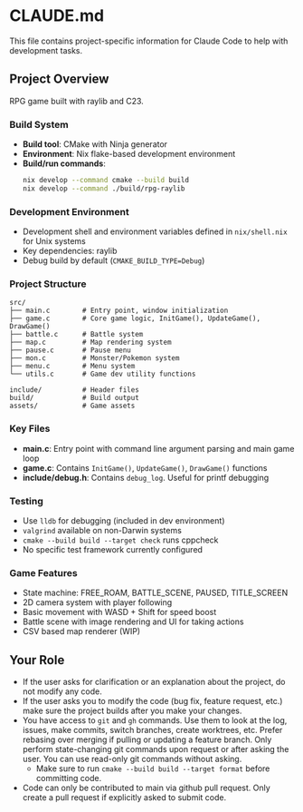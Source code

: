 # CLAUDE.md

This file contains project-specific information for Claude Code to help with development tasks.

## Project Overview

RPG game built with raylib and C23.

### Build System

- **Build tool**: CMake with Ninja generator
- **Environment**: Nix flake-based development environment
- **Build/run commands**:
  ```bash
  nix develop --command cmake --build build
  nix develop --command ./build/rpg-raylib
  ```

### Development Environment

- Development shell and environment variables defined in `nix/shell.nix` for Unix systems
- Key dependencies: raylib
- Debug build by default (`CMAKE_BUILD_TYPE=Debug`)

### Project Structure

```
src/
├── main.c        # Entry point, window initialization
├── game.c        # Core game logic, InitGame(), UpdateGame(), DrawGame()
├── battle.c      # Battle system
├── map.c         # Map rendering system
├── pause.c       # Pause menu
├── mon.c         # Monster/Pokemon system
├── menu.c        # Menu system
└── utils.c       # Game dev utility functions

include/          # Header files
build/            # Build output
assets/           # Game assets
```

### Key Files

- **main.c**: Entry point with command line argument parsing and main game loop
- **game.c**: Contains `InitGame()`, `UpdateGame()`, `DrawGame()` functions
- **include/debug.h**: Contains `debug_log`. Useful for printf debugging

### Testing

- Use `lldb` for debugging (included in dev environment)
- `valgrind` available on non-Darwin systems
- `cmake --build build --target check` runs cppcheck
- No specific test framework currently configured

### Game Features

- State machine: FREE_ROAM, BATTLE_SCENE, PAUSED, TITLE_SCREEN
- 2D camera system with player following
- Basic movement with WASD + Shift for speed boost
- Battle scene with image rendering and UI for taking actions
- CSV based map renderer (WIP)

## Your Role
- If the user asks for clarification or an explanation about the project, do not modify any code.
- If the user asks you to modify the code (bug fix, feature request, etc.) make
  sure the project builds after you make your changes.
- You have access to `git` and `gh` commands. Use them to look at the log, issues, make
  commits, switch branches, create worktrees, etc. Prefer rebasing over merging if pulling or
  updating a feature branch. Only perform state-changing git commands upon request or after
  asking the user. You can use read-only git commands without asking.
  - Make sure to run `cmake --build build --target format` before committing code.
- Code can only be contributed to main via github pull request. Only create a
  pull request if explicitly asked to submit code.
